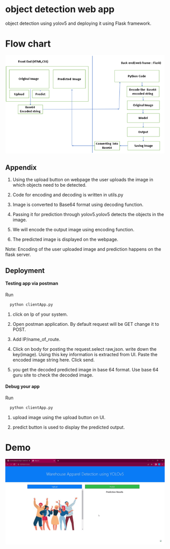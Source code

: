 
# object detection web app

object detection using yolov5 and deploying it using Flask framework.


# Flow chart
![Flow chart](Flow_chart.PNG)

## Appendix

1) Using the upload button on webpage the user uploads the image in which objects need to be detected.

2) Code for encoding and decoding is written in utils.py 

3) Image is converted to Base64 format using decoding function.

4) Passing it for prediction through yolov5.yolov5 detects the objects in the image.

5) We will encode the output image using encoding function. 

6) The predicted image is displayed on the webpage.


Note: Encoding of the user uploaded image and prediction happens on the flask server.



## Deployment
#### Testing app via postman

Run
```bash
  python clientApp.py
```
1) click on Ip of your system.

2) Open postman application. By default request will be GET change it to POST. 

3) Add IP/name_of_route. 

4) Click on body for posting the request.select raw,json. write down the key(image). Using this key information is extracted from UI. Paste the encoded image string here. Click send. 

5) you get the decoded predicted image in base 64 format. Use base 64 guru site to check the decoded image. 

#### Debug your app
Run 
```bash
  python clientApp.py
```
1) upload image using the upload button on UI.

2) predict button is used to display the predicted output.

# Demo
![Demo](demo.gif)
